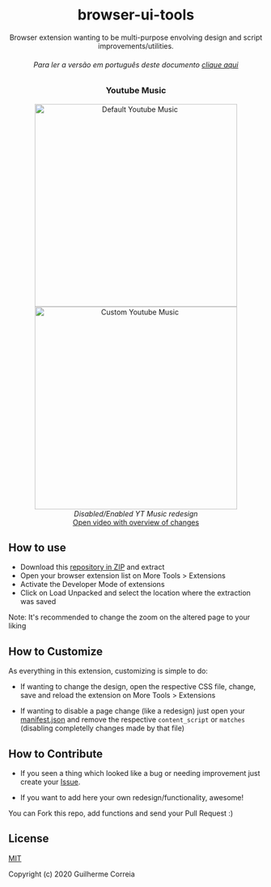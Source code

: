 <h1 align="center">browser-ui-tools</h1>
<p align="center">Browser extension wanting to be multi-purpose envolving design and script improvements/utilities.</p>

<h6 align="center">Para ler a versão em português deste documento <a href="https://github.com/GuiDevloper/browser-ui-tools/blob/master/README-BR.md">clique aqui</a>
</h6>

<h3 align="center">Youtube Music</h3>
<p align="center">
  <img width="400px" alt="Default Youtube Music" src="https://dl.dropbox.com/s/o6qc0bhncax35sv/YTbefore.jpg">
  <img width="400px" alt="Custom Youtube Music" src="https://dl.dropbox.com/s/c7qpgte5lpxllng/YTafter.jpg">
  <br><em align="center">Disabled/Enabled YT Music redesign</em><br>
  <a href="https://dl.dropbox.com/s/bhnf0km2qqx8sbo/YTCompress.mp4" target="_blank" rel="noopener">
    Open video with overview of changes
  </a>
</p>

## How to use

+ Download this [repository in ZIP](https://github.com/GuiDevloper/browser-ui-tools/archive/master.zip) and extract
+ Open your browser extension list on More Tools > Extensions
+ Activate the Developer Mode of extensions
+ Click on Load Unpacked and select the location where the extraction was saved

Note: It's recommended to change the zoom on the altered page to your liking

## How to Customize

As everything in this extension, customizing is simple to do:

+ If wanting to change the design, open the respective CSS file, change, save and reload the extension on More Tools > Extensions

+ If wanting to disable a page change (like a redesign) just open your [manifest.json](https://github.com/GuiDevloper/browser-ui-tools/blob/master/manifest.json) and remove the respective `content_script` or `matches` (disabling completelly changes made by that file)

## How to Contribute

+ If you seen a thing which looked like a bug or needing improvement just create your [Issue](https://github.com/GuiDevloper/browser-ui-tools/issues).

+ If you want to add here your own redesign/functionality, awesome!

You can Fork this repo, add functions and send your Pull Request :)

## License

[MIT](https://github.com/GuiDevloper/browser-ui-tools/blob/master/LICENSE)

Copyright (c) 2020 Guilherme Correia
